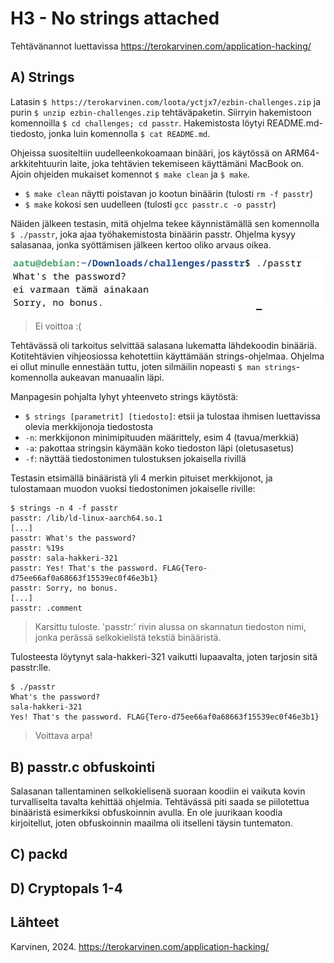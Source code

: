 # H3 - No strings attached

Tehtävänannot luettavissa https://terokarvinen.com/application-hacking/

## A) Strings

Latasin ``$ https://terokarvinen.com/loota/yctjx7/ezbin-challenges.zip`` ja purin ``$ unzip ezbin-challenges.zip`` tehtäväpaketin. Siirryin hakemistoon komennoilla ``$ cd challenges; cd passtr``. Hakemistosta löytyi README.md-tiedosto, jonka luin komennolla ``$ cat README.md``. 

Ohjeissa suositeltiin uudelleenkokoamaan binääri, jos käytössä on ARM64-arkkitehtuurin laite, joka tehtävien tekemiseen käyttämäni MacBook on. Ajoin ohjeiden mukaiset komennot ``$ make clean`` ja ``$ make``. 

 - ``$ make clean`` näytti poistavan jo kootun binäärin (tulosti ``rm -f passtr``)
 - ``$ make`` kokosi sen uudelleen (tulosti ``gcc passtr.c -o passtr``)

Näiden jälkeen testasin, mitä ohjelma tekee käynnistämällä sen komennolla ``$ ./passtr``, joka ajaa työhakemistosta binäärin passtr. Ohjelma kysyy salasanaa, jonka syöttämisen jälkeen kertoo oliko arvaus oikea.

![!Add file: no bonus](/img/h3/passtr_no_bonus.png)
> Ei voittoa :(

Tehtävässä oli tarkoitus selvittää salasana lukematta lähdekoodin binääriä. Kotitehtävien vihjeosiossa kehotettiin käyttämään strings-ohjelmaa. Ohjelma ei ollut minulle ennestään tuttu, joten silmäilin nopeasti ``$ man strings``-komennolla aukeavan manuaalin läpi.

Manpagesin pohjalta lyhyt yhteenveto strings käytöstä:
 - ``$ strings [parametrit] [tiedosto]``: etsii ja tulostaa ihmisen luettavissa olevia merkkijonoja tiedostosta
 - ``-n``: merkkijonon minimipituuden määrittely, esim 4 (tavua/merkkiä)
 - ``-a``: pakottaa stringsin käymään koko tiedoston läpi (oletusasetus)
 - ``-f``: näyttää tiedostonimen tulostuksen jokaisella rivillä

Testasin etsimällä binääristä yli 4 merkin pituiset merkkijonot, ja tulostamaan muodon vuoksi tiedostonimen jokaiselle riville:
````
$ strings -n 4 -f passtr
passtr: /lib/ld-linux-aarch64.so.1
[...]
passtr: What's the password?
passtr: %19s
passtr: sala-hakkeri-321
passtr: Yes! That's the password. FLAG{Tero-d75ee66af0a68663f15539ec0f46e3b1}
passtr: Sorry, no bonus.
[...]
passtr: .comment
````
> Karsittu tuloste. 'passtr:' rivin alussa on skannatun tiedoston nimi, jonka perässä selkokielistä tekstiä binääristä.

Tulosteesta löytynyt sala-hakkeri-321 vaikutti lupaavalta, joten tarjosin sitä passtr:lle.

````
$ ./passtr 
What's the password?
sala-hakkeri-321
Yes! That's the password. FLAG{Tero-d75ee66af0a68663f15539ec0f46e3b1}
````
> Voittava arpa!

## B) passtr.c obfuskointi

Salasanan tallentaminen selkokielisenä suoraan koodiin ei vaikuta kovin turvalliselta tavalta kehittää ohjelmia. Tehtävässä piti saada se piilotettua binääristä esimerkiksi obfuskoinnin avulla. En ole juurikaan koodia kirjoitellut, joten obfuskoinnin maailma oli itselleni täysin tuntematon. 


## C) packd

## D) Cryptopals 1-4

## Lähteet

Karvinen, 2024. https://terokarvinen.com/application-hacking/

